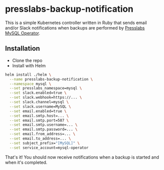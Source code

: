 # presslabs-backup-notification

This is a simple Kubernetes controller written in Ruby that sends email and/or Slack notifications when backups are performed by [Presslabs MySQL Operator](https://github.com/presslabs/mysql-operator).

## Installation

- Clone the repo
- Install with Helm

```bash
helm install ./helm \
  --name presslabs-backup-notification \
  --namespace mysql \
  --set presslabs_namespace=mysql \
  --set slack.enabled=true \
  --set slack.webhook=https://... \
  --set slack.channel=mysql \
  --set slack.username=MySQL \
  --set email.enabled=true \
  --set email.smtp.host=... \
  --set email.smtp.port=587 \
  --set email.smtp.username=... \
  --set email.smtp.password=... \
  --set email.from_address=... \
  --set email.to_address=... \
  --set subject_prefix="[MySQL]" \
  --set service_account=mysql-operator
```

That's it! You should now receive notifications when a backup is started and when it's completed.
